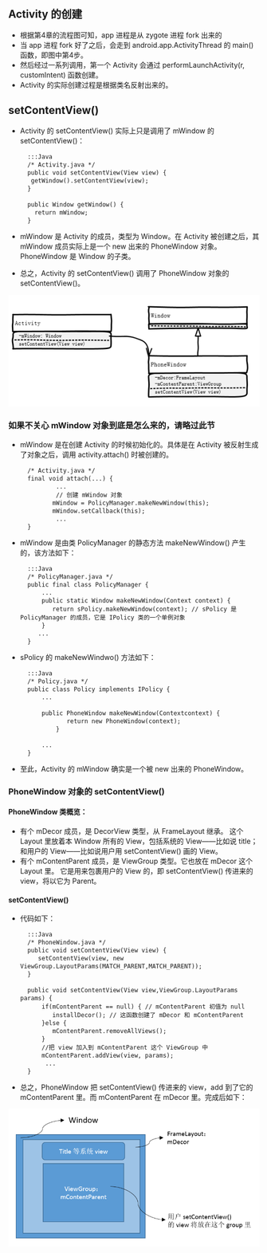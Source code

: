 ## Activity 的创建
* 根据第4章的流程图可知，app 进程是从 zygote 进程 fork 出来的
* 当 app 进程 fork 好了之后，会走到 android.app.ActivityThread 的 main() 函数，即图中第4步。
* 然后经过一系列调用，第一个 Activity 会通过 performLaunchActivity(r, customIntent) 函数创建。
* Activity 的实际创建过程是根据类名反射出来的。

## setContentView()
* Activity 的 setContentView() 实际上只是调用了 mWindow 的 setContentView()：

		:::Java
		/* Activity.java */
		public void setContentView(View view) {
		 getWindow().setContentView(view);
		}
		 
		public Window getWindow() {
		  return mWindow; 
		}

* mWindow 是 Activity 的成员，类型为 Window。在 Activity 被创建之后，其 mWindow 成员实际上是一个 new 出来的 PhoneWindow 对象。 PhoneWindow 是 Window 的子类。
* 总之，Activity 的 setContentView() 调用了 PhoneWindow 对象的 setContentView()。

![](ch8_activity_window.png)

### 如果不关心 mWindow 对象到底是怎么来的，请略过此节

* mWindow 是在创建 Activity 的时候初始化的。具体是在 Activity 被反射生成了对象之后，调用 activity.attach() 时被创建的。

		/* Activity.java */
		final void attach(...) {
		        ...
		        // 创建 mWindow 对象
		       mWindow = PolicyManager.makeNewWindow(this);
		       mWindow.setCallback(this);
		        ...
		}

* mWindow 是由类 PolicyManager 的静态方法 makeNewWindow() 产生的，该方法如下：

		:::Java
		/* PolicyManager.java */
		public final class PolicyManager {
			...
		    public static Window makeNewWindow(Context context) {
		       return sPolicy.makeNewWindow(context); // sPolicy 是 PolicyManager 的成员，它是 IPolicy 类的一个单例对象
		    }
		   ...
		}

* sPolicy 的 makeNewWindwo() 方法如下：

		:::Java
		/* Policy.java */
		public class Policy implements IPolicy {
			...
		 
			public PhoneWindow makeNewWindow(Contextcontext) {
			       return new PhoneWindow(context);
			    }
		 
		    ...
		}

* 至此，Activity 的 mWindow 确实是一个被 new 出来的 PhoneWindow。

### PhoneWindow 对象的 setContentView()

#### PhoneWindow 类概览：
* 有个 mDecor 成员，是 DecorView 类型，从 FrameLayout 继承。 这个 Layout 里放着本 Window 所有的 View，包括系统的 View——比如说 title；和用户的 View——比如说用户用 setContentView() 画的 View。
* 有个 mContentParent 成员，是 ViewGroup 类型。它也放在 mDecor 这个 Layout 里。 它是用来包裹用户的 View 的，即 setContentView() 传进来的 view，将以它为 Parent。

#### setContentView()
* 代码如下：

		:::Java
		/* PhoneWindow.java */
		public void setContentView(View view) {
		   setContentView(view, new ViewGroup.LayoutParams(MATCH_PARENT,MATCH_PARENT));
		}
		 
		public void setContentView(View view,ViewGroup.LayoutParams params) {
			if(mContentParent == null) { // mContentParent 初值为 null
			   installDecor(); // 这函数创建了 mDecor 和 mContentParent
			}else {
			   mContentParent.removeAllViews();
			}
			//把 view 加入到 mContentParent 这个 ViewGroup 中
			mContentParent.addView(view, params);
		     ...
		}

* 总之，PhoneWindow 把 setContentView() 传进来的 view，add 到了它的 mContentParent 里。而 mContentParent 在 mDecor 里。完成后如下：

![](ch8_phonewindow.png)


